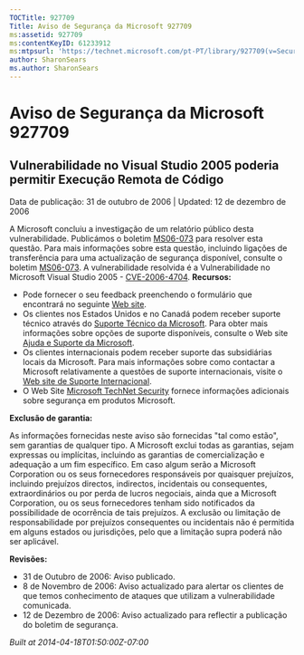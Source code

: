 ```yaml
---
TOCTitle: 927709
Title: Aviso de Segurança da Microsoft 927709
ms:assetid: 927709
ms:contentKeyID: 61233912
ms:mtpsurl: 'https://technet.microsoft.com/pt-PT/library/927709(v=Security.10)'
author: SharonSears
ms.author: SharonSears
---
```




Aviso de Segurança da Microsoft 927709
======================================

Vulnerabilidade no Visual Studio 2005 poderia permitir Execução Remota de Código
--------------------------------------------------------------------------------

Data de publicação: 31 de outubro de 2006 | Updated: 12 de dezembro de 2006

A Microsoft concluiu a investigação de um relatório público desta vulnerabilidade. Publicámos o boletim [MS06-073](http://go.microsoft.com/fwlink/?linkid=79426) para resolver esta questão. Para mais informações sobre esta questão, incluindo ligações de transferência para uma actualização de segurança disponível, consulte o boletim [MS06-073](http://go.microsoft.com/fwlink/?linkid=79426). A vulnerabilidade resolvida é a Vulnerabilidade no Microsoft Visual Studio 2005 - [CVE-2006-4704](http://www.cve.mitre.org/cgi-bin/cvename.cgi?name=cve-2006-4704).
**Recursos:**

-   Pode fornecer o seu feedback preenchendo o formulário que encontrará no seguinte [Web site](https://support.microsoft.com/common/survey.aspx?scid=sw;en;1257&amp;showpage=1&amp;ws=technet&amp;sd=tech).
-   Os clientes nos Estados Unidos e no Canadá podem receber suporte técnico através do [Suporte Técnico da Microsoft](http://go.microsoft.com/fwlink/?linkid=21131). Para obter mais informações sobre opções de suporte disponíveis, consulte o Web site [Ajuda e Suporte da Microsoft](http://support.microsoft.com/).
-   Os clientes internacionais podem receber suporte das subsidiárias locais da Microsoft. Para mais informações sobre como contactar a Microsoft relativamente a questões de suporte internacionais, visite o [Web site de Suporte Internacional](http://go.microsoft.com/fwlink/?linkid=21155).
-   O Web Site [Microsoft TechNet Security](http://go.microsoft.com/fwlink/?linkid=21132) fornece informações adicionais sobre segurança em produtos Microsoft.

**Exclusão de garantia:**

As informações fornecidas neste aviso são fornecidas "tal como estão", sem garantias de qualquer tipo. A Microsoft exclui todas as garantias, sejam expressas ou implícitas, incluindo as garantias de comercialização e adequação a um fim específico. Em caso algum serão a Microsoft Corporation ou os seus fornecedores responsáveis por quaisquer prejuízos, incluindo prejuízos directos, indirectos, incidentais ou consequentes, extraordinários ou por perda de lucros negociais, ainda que a Microsoft Corporation, ou os seus fornecedores tenham sido notificados da possibilidade de ocorrência de tais prejuízos. A exclusão ou limitação de responsabilidade por prejuízos consequentes ou incidentais não é permitida em alguns estados ou jurisdições, pelo que a limitação supra poderá não ser aplicável.

**Revisões:**

-   31 de Outubro de 2006: Aviso publicado.
-   8 de Novembro de 2006: Aviso actualizado para alertar os clientes de que temos conhecimento de ataques que utilizam a vulnerabilidade comunicada.
-   12 de Dezembro de 2006: Aviso actualizado para reflectir a publicação do boletim de segurança.

*Built at 2014-04-18T01:50:00Z-07:00*
